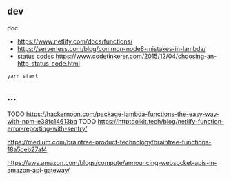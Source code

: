 

## dev
doc:
* https://www.netlify.com/docs/functions/
* https://serverless.com/blog/common-node8-mistakes-in-lambda/
* status codes https://www.codetinkerer.com/2015/12/04/choosing-an-http-status-code.html

`yarn start`


## ...
TODO https://hackernoon.com/package-lambda-functions-the-easy-way-with-npm-e38fc14613ba
TODO https://httptoolkit.tech/blog/netlify-function-error-reporting-with-sentry/

https://medium.com/braintree-product-technology/braintree-functions-18a5ceb27af4

https://aws.amazon.com/blogs/compute/announcing-websocket-apis-in-amazon-api-gateway/
